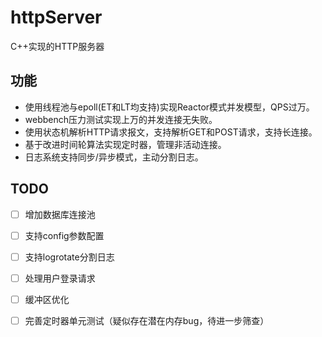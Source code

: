 # httpServer
C++实现的HTTP服务器

## 功能


* 使用线程池与epoll(ET和LT均支持)实现Reactor模式并发模型，QPS过万。
* webbench压力测试实现上万的并发连接无失败。
* 使用状态机解析HTTP请求报文，支持解析GET和POST请求，支持长连接。
* 基于改进时间轮算法实现定时器，管理非活动连接。
* 日志系统支持同步/异步模式，主动分割日志。

## TODO

- [ ] 增加数据库连接池
- [ ] 支持config参数配置
- [ ] 支持logrotate分割日志
- [ ] 处理用户登录请求
- [ ] 缓冲区优化
- [ ] 完善定时器单元测试（疑似存在潜在内存bug，待进一步筛查）



